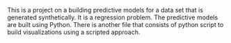 This is a project on a building predictive models for a data set that is generated synthetically. It is a regression problem. The predictive models are built using Python. There is another file that consists of python script to build visualizations using a scripted approach.
